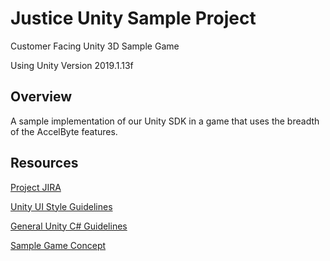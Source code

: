 # Justice Unity Sample Project

Customer Facing Unity 3D Sample Game

Using Unity Version 2019.1.13f

## Overview
A sample implementation of our Unity SDK in a game that uses the breadth of the AccelByte features.

## Resources

[Project JIRA](https://accelbyte.atlassian.net/jira/software/projects/JUSP/boards/87/backlog)

[Unity UI Style Guidelines](https://accelbyte.atlassian.net/wiki/spaces/JUSP/pages/270336058/Unity+UI+Style+Creation+Guidelines)

[General Unity C# Guidelines](https://accelbyte.atlassian.net/wiki/spaces/JUSP/pages/270336058/Unity+UI+Style+Creation+Guidelines)

[Sample Game Concept](https://docs.google.com/document/d/1sPn66uOjR1__uV0AQKoVQ3zEXrYZgkInv2nX9LlJOYU/edit?usp=sharing)